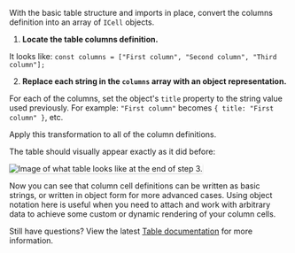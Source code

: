 With the basic table structure and imports in place, convert the columns definition into an array of `ICell` objects.

1) <strong>Locate the table columns definition.</strong>

It looks like: `const columns = ["First column", "Second column", "Third column"];`

2) <strong>Replace each string in the `columns` array with an object representation.</strong>

For each of the columns, set the object's `title` property to the string value used previously. For example: `"First column"` becomes `{ title: "First column" }`, etc.

Apply this transformation to all of the column definitions.

The table should visually appear exactly as it did before:

<img src="table-intro/assets/step-3-complete.png" alt="Image of what table looks like at the end of step 3." style="box-shadow: rgba(3, 3, 3, 0.2) 0px 1.25px 2.5px 0px;" />

Now you can see that column cell definitions can be written as basic strings, or written in object form for more advanced cases. Using object notation here is useful when you need to attach and work with arbitrary data to achieve some custom or dynamic rendering of your column cells.

Still have questions? View the latest [Table documentation](https://www.patternfly.org/v4/components/table) for more information.

